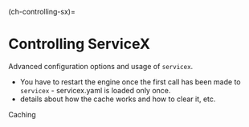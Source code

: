 (ch-controlling-sx)=

# Controlling ServiceX

Advanced configuration options and usage of `servicex`.

* You have to restart the engine once the first call has been made to `servicex` - servicex.yaml is loaded only once.
* details about how the cache works and how to clear it, etc.

Caching
